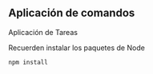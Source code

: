 ## Aplicación de comandos

Aplicación de Tareas

Recuerden instalar los paquetes de Node

```
npm install
```